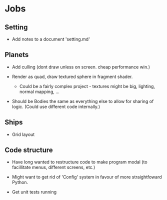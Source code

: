 # Jobs

## Setting

- Add notes to a document 'setting.md'

## Planets

- Add culling (dont draw unless on screen. cheap performance win.)

- Render as quad, draw textured sphere in fragment shader.

  - Could be a fairly complex project - textures might be big,
    lighting, normal mapping, ...

- Should be Bodies the same as everything else to allow for sharing
  of logic. (Could use different code internally.)
    
## Ships

- Grid layout

## Code structure

- Have long wanted to restructure code to make program modal (to facillitate menus, different screens, etc.)

- Might want to get rid of 'Config' system in favour of more straightfoward Python.

- Get unit tests running